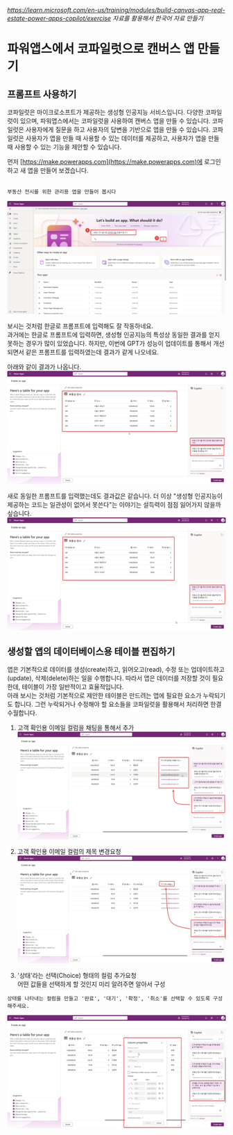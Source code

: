 *https://learn.microsoft.com/en-us/training/modules/build-canvas-app-real-estate-power-apps-copilot/exercise 자료를 활용해서 한국어 자료 만들기*
# 파워앱스에서 코파일럿으로 캔버스 앱 만들기

## 프롬프트 사용하기
코파일럿은 마이크로소프트가 제공하는 생성형 인공지능 서비스입니다. 다양한 코파일럿이 있으며, 파워앱스에서는 코파일럿을 사용하여 캔버스 앱을 만들 수 있습니다. 코파일럿은 사용자에게 질문을 하고 사용자의 답변을 기반으로 앱을 만들 수 있습니다. 코파일럿은 사용자가 앱을 만들 때 사용할 수 있는 데이터를 제공하고, 사용자가 앱을 만들 때 사용할 수 있는 기능을 제안할 수 있습니다.  

먼저 [https://make.powerapps.com](https://make.powerapps.com)에 로그인하고 새 앱을 만들어 보겠습니다.  

```prompt

부동산 전시를 위한 관리용 앱을 만들어 봅시다
```

![파워앱스 첫화면 프롬프트에 입력하기](Images/app-building-copilot-01.png)  

보시는 것처럼 한글로 프롬프트에 입력해도 잘 작동하네요.  
과거에는 한글로 프롬프트에 입력하면, 생성형 인공지능의 특성상 동일한 결과를 얻지 못하는 경우가 많이 있었습니다. 하지만, 이번에 GPT가 성능이 업데이트를 통해서 개선되면서 같은 프롬프트를 입력하였는데 결과가 같게 나오네요.  

아래와 같이 결과가 나옵니다.  
![파워앱스 프롬프트 입력 후 생성한 결과](Images/app-building-copilot-02.png)  

새로 동일한 프롬프트를 입력했는데도 결과값은 같습니다. 더 이상 "생성형 인공지능이 제공하는 코드는 일관성이 없어서 못쓴다"는 이야기는 설득력이 점점 잃어가지 않을까 싶습니다.  
![같은 프롬프트 입력 후 확인한 동일한 결과](Images/app-building-copilot-02-01.png)  

## 생성할 앱의 데이터베이스용 테이블 편집하기
앱은 기본적으로 데이터를 생성(create)하고, 읽어오고(read), 수정 또는 업데이트하고(update), 삭제(delete)하는 일을 수행합니다. 따라서 앱은 데이터를 저장할 것이 필요한데, 테이블이 가장 일반적이고 효율적입니다.  
아래 보시는 것처럼 기본적으로 제안한 테이블은 만드려는 앱에 필요한 요소가 누락되기도 합니다. 그런 누락되거나 수정해야 할 요소들을 코파일럿을 활용해서 처리하면 한결 수월합니다.  

1. 고객 확인용 이메일 컬럼을 채팅을 통해서 추가  
![테이블에 고객 확인용 이메일 컬럼 추가](Images/app-building-copilot-03-01.png)  

2. 고객 확인용 이메일 컬럼의 제목 변경요청  
![테이블의 컬럼 이름 변경 '고객이메일'로 간단하게 변경 요청](Images/app-building-copilot-03-02.png)  

3. '상태'라는 선택(Choice) 형태의 컬럼 추가요청  
어떤 값들을 선택하게 할 것인지 미리 알려주면 알아서 구성  
```prompt
상태를 나타내는 컬럼을 만들고 '완료', '대기', '확정', '취소'를 선택할 수 있도록 구성해주세요.
```
![](Images/app-building-copilot-03-03.png)